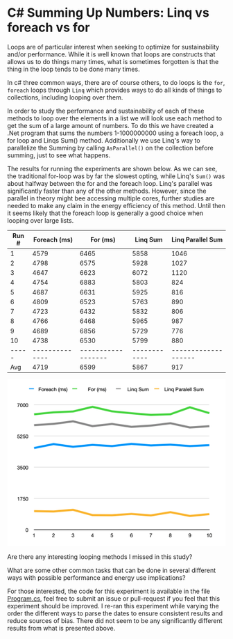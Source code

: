 # C# Summing Up Numbers: Linq vs foreach vs for

Loops are of particular interest when seeking to optimize for sustainability and/or performance. 
While it is well known that loops are constructs that allows us to do things many times,
what is sometimes forgotten is that the thing in the loop tends to be done many times.

In c# three common ways, there are of course others, to do loops is the `for`, `foreach` loops through `Linq`
which provides ways to do all kinds of things to collections, including looping over them.

In order to study the performance and sustainability of each of these methods to loop over the elements in a list
we will look use each method to get the sum of a large amount of numbers. To do this we have created a .Net program that
sums the numbers 1-1000000000 using a foreach loop, a for loop and Linqs Sum() method. Additionally we use Linq's way to parallelize the Summing by calling `AsParallel()` on the collection before summing, just to see what happens.
 
The results for running the experiments are shown below. As we can see, the traditional for-loop was by far the slowest opting, while Linq's `Sum()` was about halfway between the for and the foreach loop. Linq's parallel was significantly faster than any of the other methods. However, since the parallel in theory might bee accessing multiple cores, further studies are needed to make any claim in the energy efficiency of this method. Until then it seems likely that the foreach loop is generally a good choice when looping over large lists.


|Run #|Foreach (ms)  | For (ms)         | Linq Sum   | Linq Parallel Sum |
|-----|--------------|------------------|------------|-------------------|
|1    | 4579         | 6465             | 5858       | 1046              |
|2    | 4798         | 6575             | 5928       | 1027              |
|3    | 4647         | 6623             | 6072       | 1120              |
|4    | 4754         | 6883             | 5803       |  824              |
|5    | 4687         | 6631             | 5925       |  816              |
|6    | 4809         | 6523             | 5763       |  890              |
|7    | 4723         | 6432             | 5832       |  806              |
|8    | 4766         | 6468             | 5965       |  987              |
|9    | 4689         | 6856             | 5729       |  776              |
|10   | 4738         | 6530             | 5799       |  880              |
|-----|--------------|------------------|------------|-------------------|
| Avg | 4719	     | 6599	            | 5867	     | 917               |


![summing results as graph](summing_results_graph.png)

Are there any interesting looping methods I missed in this study?

What are some other common tasks that can be done in several different ways with possible performance and energy use implications?

For those interested, the code for this experiment is available in the file [Program.cs](https://raw.githubusercontent.com/kentis/green_code_experiments/refs/heads/main/Experiments/Summing%20numbers%20linq%20vs%20foreach/code/Program.cs?token=GHSAT0AAAAAACZ47PO5AINMDYCBSHYHTGHAZ4UUUUQ), feel free to submit an issue or pull-request if you feel that this experiment should be improved. I re-ran this experiment while varying the order the different ways to parse the dates to ensure consistent results and reduce sources of bias. There did not seem to be any significantly different results from what is presented above.

